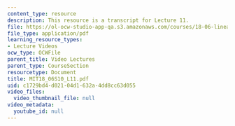 ```yaml
---
content_type: resource
description: This resource is a transcript for Lecture 11.
file: https://ol-ocw-studio-app-qa.s3.amazonaws.com/courses/18-06-linear-algebra-spring-2010/c1729bd4d02104d1632a4dd8cc63d055_MIT18_06S10_L11.pdf
file_type: application/pdf
learning_resource_types:
- Lecture Videos
ocw_type: OCWFile
parent_title: Video Lectures
parent_type: CourseSection
resourcetype: Document
title: MIT18_06S10_L11.pdf
uid: c1729bd4-d021-04d1-632a-4dd8cc63d055
video_files:
  video_thumbnail_file: null
video_metadata:
  youtube_id: null
---
```

